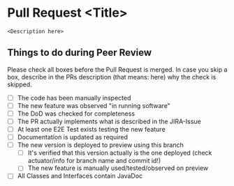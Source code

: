 # Pull Request \<Title>
`<Description here>`
## Things to do during Peer Review
Please check all boxes before the Pull Request is merged. In case you skip a box, describe in the PRs description (that means: here) why the check is skipped.
- [ ] The code has been manually inspected
- [ ] The new feature was observed "in running software"
- [ ] The DoD was checked for completeness
- [ ] The PR actually implements what is described in the JIRA-Issue
- [ ] At least one E2E Test exists testing the new feature
- [ ] Documentation is updated as required
- [ ] The new version is deployed to preview using this branch
  - [ ] It's verified that this version actually is the one deployed (check actuator/info for branch name and commit id!)
  - [ ] The new feature is manually used/tested/observed on preview
- [ ] All Classes and Interfaces contain JavaDoc